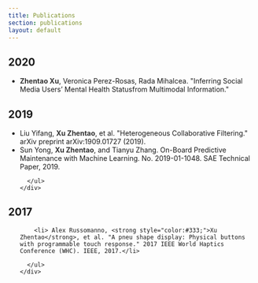```yaml
---
title: Publications
section: publications
layout: default
---
```


<div class="hfeed">

  <div class="hentry post project-batch-title">
    <h2>2020</h2>
  </div>

  <div class="hentry post">
    <div class="entry-summary">
      <ul class="project-list">
        <li><strong style="color:#333;">Zhentao Xu</strong>, Veronica Perez-Rosas, Rada Mihalcea. "Inferring Social Media Users’ Mental Health Statusfrom Multimodal Information." </li>
      </ul>
    </div>
  </div>




  <div class="hentry post project-batch-title">
    <h2>2019</h2>
  </div>

  <div class="hentry post">
    <div class="entry-summary">
      <ul class="project-list">
        <li>Liu Yifang, <strong style="color:#333;">Xu Zhentao</strong>, et al. "Heterogeneous Collaborative Filtering." arXiv preprint arXiv:1909.01727 (2019).</li>
        <li> Sun Yong, <strong style="color:#333;">Xu Zhentao</strong>, and Tianyu Zhang. On-Board Predictive Maintenance with Machine Learning. No. 2019-01-1048. SAE Technical Paper, 2019.</li>
        
      </ul>
    </div>
  </div>




  <div class="hentry post project-batch-title">
    <h2>2017</h2>
  </div>

  <div class="hentry post">
    <div class="entry-summary">
      <ul class="project-list">
       
        <li> Alex Russomanno, <strong style="color:#333;">Xu Zhentao</strong>, et al. "A pneu shape display: Physical buttons with programmable touch response." 2017 IEEE World Haptics Conference (WHC). IEEE, 2017.</li>
        
      </ul>
    </div>
  </div>


</div>
